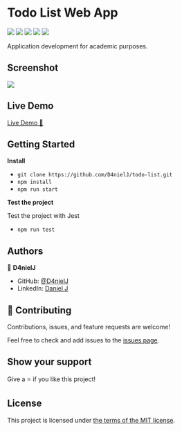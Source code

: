 # Todo List Web App

![](https://img.shields.io/badge/Microverse-blueviolet)
![](https://img.shields.io/badge/Academic-blue)
![](https://img.shields.io/badge/HTML-red)
![](https://img.shields.io/badge/JavaScript-yellow)
![](https://img.shields.io/badge/SCSS-green)

Application development for academic purposes.

## Screenshot

![](https://i.imgur.com/hJ7LrFb.jpg)

## Live Demo

[Live Demo 🙂](https://jolly-wing-fd7a03.netlify.app/)


## Getting Started
**Install**

- `git clone https://github.com/D4nielJ/todo-list.git`
- `npm install`
- `npm run start`

**Test the project**

Test the project with Jest

- `npm run test`
  
## Authors

👤 **D4nielJ**

- GitHub: [@D4nielJ](https://github.com/D4nielJ)
- LinkedIn: [Daniel J](https://www.linkedin.com/in/daniel-djm/)

## 🤝 Contributing

Contributions, issues, and feature requests are welcome!

Feel free to check and add issues to the [issues page](../../issues/).

## Show your support

Give a ⭐️ if you like this project!

## License

This project is licensed under [the terms of the MIT license](./LICENSE).
